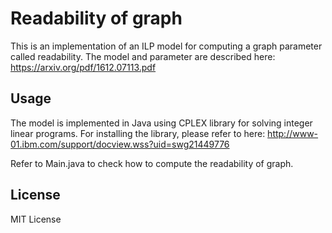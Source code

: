 # Readability of graph

This is an implementation of an ILP model for computing a graph parameter called readability.
The model and parameter are described here:
https://arxiv.org/pdf/1612.07113.pdf


## Usage

The model is implemented in Java using CPLEX library for solving integer linear programs.
For installing the library, please refer to here:
http://www-01.ibm.com/support/docview.wss?uid=swg21449776

Refer to Main.java to check how to compute the readability of graph.

## License

MIT License
